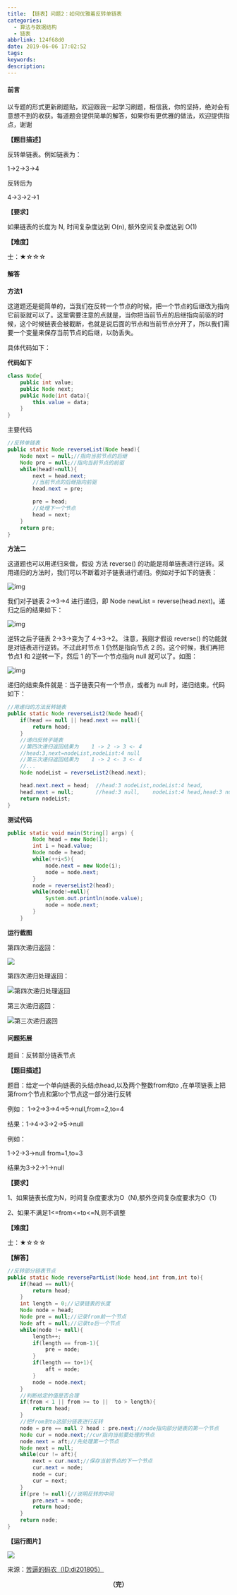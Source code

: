 ```yaml
---
title: 【链表】问题2：如何优雅着反转单链表
categories:
  - 算法与数据结构
  - 链表
abbrlink: 124f68d0
date: 2019-06-06 17:02:52
tags:
keywords:
description:
---
```


#### 前言

以专题的形式更新刷题贴，欢迎跟我一起学习刷题，相信我，你的坚持，绝对会有意想不到的收获。每道题会提供简单的解答，如果你有更优雅的做法，欢迎提供指点，谢谢

<!--more-->

**【题目描述】**

反转单链表。例如链表为：

1->2->3->4

反转后为

4->3->2->1

**【要求】**

如果链表的长度为 N, 时间复杂度达到 O(n), 额外空间复杂度达到 O(1)

**【难度】**

士：★☆☆☆

#### 解答

**方法1**

这道题还是挺简单的，当我们在反转一个节点的时候，把一个节点的后继改为指向它前驱就可以了。这里需要注意的点就是，当你把当前节点的后继指向前驱的时候，这个时候链表会被截断，也就是说后面的节点和当前节点分开了，所以我们需要一个变量来保存当前节点的后继，以防丢失。

具体代码如下：

**代码如下**

```java
class Node{
	public int value;
	public Node next;
	public Node(int data){
		this.value = data;
	}
}
```

主要代码

```java
//反转单链表
public static Node reverseList(Node head){
    Node next = null;//指向当前节点的后继
    Node pre = null;//指向当前节点的前驱
    while(head!=null){
        next = head.next;
        //当前节点的后继指向前驱
        head.next = pre;

        pre = head;
        //处理下一个节点
        head = next;
    }
    return pre;
}
```

**方法二**

这道题也可以用递归来做，假设 方法 reverse() 的功能是将单链表进行逆转。采用递归的方法时，我们可以不断着对子链表进行递归。例如对于如下的链表：

![img](https://mmbiz.qpic.cn/mmbiz_png/gsQM61GSzINvzDZOlBSePILsQhYHLjPRic0ZTGHlewk4M5XG6wkZ9ataSR1mDlBfMZSa4jotCgsr9wLc4KQM9lQ/640?tp=webp&wxfrom=5&wx_lazy=1&wx_co=1)

我们对子链表 2->3->4 进行递归，即
Node newList = reverse(head.next)。递归之后的结果如下：

![img](https://mmbiz.qpic.cn/mmbiz_png/gsQM61GSzINvzDZOlBSePILsQhYHLjPRbQicANVmABzSHx5NqRCqnFZQqy7EKXaOicj1APtjPvpL4Kf37pPM9Ozg/640?tp=webp&wxfrom=5&wx_lazy=1&wx_co=1)

逆转之后子链表 2->3->变为了 4->3->2。
注意，我刚才假设 reverse() 的功能就是对链表进行逆转。不过此时节点 1 仍然是指向节点 2 的。这个时候，我们再把节点1 和 2逆转一下，然后 1 的下一个节点指向 null 就可以了。如图：

![img](https://mmbiz.qpic.cn/mmbiz_png/gsQM61GSzINvzDZOlBSePILsQhYHLjPR5TichkYbvGEKjTUTXdKCdg6icfKicA2CtvDYsQpMRp3D4MSUDQKGrl0Dg/640?tp=webp&wxfrom=5&wx_lazy=1&wx_co=1)

递归的结束条件就是：当子链表只有一个节点，或者为 null 时，递归结束。代码如下：

```java
//用递归的方法反转链表
public static Node reverseList2(Node head){
    if(head == null || head.next == null){
        return head;
    }
    //递归反转子链表
    //第四次递归返回结果为    1 -> 2 -> 3 <- 4  
    //head:3,next=nodeList,nodeList:4 null
    //第三次递归返回结果为    1 -> 2 <- 3 <- 4  
    //...
    Node nodeList = reverseList2(head.next);

    head.next.next = head;	//head:3 nodeList,nodeList:4 head,
    head.next = null; 		//head:3 null,    nodeList:4 head,head:3 null
    return nodeList;
}
```

**测试代码**

~~~java
public static void main(String[] args) {
		Node head = new Node(1);
		int i = head.value;
		Node node = head;
		while(++i<5){
			node.next = new Node(i);
			node = node.next;
		}
		node = reverseList2(head);
		while(node!=null){
			System.out.println(node.value);
			node = node.next;
		}
	}
~~~

**运行截图**

第四次递归返回：

![](http://ww1.sinaimg.cn/large/75a4a8eegy1g3rjdzxel2j20f807f3yk.jpg)

第四次递归处理返回：

![第四次递归处理返回](http://ww1.sinaimg.cn/large/75a4a8eegy1g3rjdzwjyoj20ia079wek.jpg)

第三次递归返回：

![第三次递归返回](http://ww1.sinaimg.cn/large/75a4a8eegy1g3rjdzw9imj20ev07vgll.jpg)

#### 问题拓展

题目：反转部分链表节点

**【题目描述】**

题目：给定一个单向链表的头结点head,以及两个整数from和to ,在单项链表上把第from个节点和第to个节点这一部分进行反转

例如：
 1->2->3->4->5->null,from=2,to=4

结果：1->4->3->2->5->null

例如：

1->2->3->null from=1,to=3

结果为3->2->1->null

**【要求】**

1、如果链表长度为N，时间复杂度要求为O（N),额外空间复杂度要求为O（1）

2、如果不满足1<=from<=to<=N,则不调整

**【难度】**

士：★☆☆☆

**【解答】**

~~~java
//反转部分链表节点
public static Node reversePartList(Node head,int from,int to){
    if(head == null){
        return head;
    }
    int length = 0;//记录链表的长度
    Node node = head;
    Node pre = null;//记录from前一个节点
    Node aft = null;//记录to后一个节点
    while(node != null){
        length++;
        if(length == from-1){
            pre = node;
        }
        if(length == to+1){
            aft = node;
        }
        node = node.next;
    }
    //判断给定的值是否合理
    if(from < 1 || from >= to ||  to > length){
        return head;
    }
    //把from到to这部分链表进行反转
    node = pre == null ? head : pre.next;//node指向部分链表的第一个节点
    Node cur = node.next;//cur指向当前要处理的节点
    node.next = aft;//先处理第一个节点
    Node next = null;
    while(cur != aft){
        next = cur.next;//保存当前节点的下一个节点
        cur.next = node;
        node = cur;
        cur = next;
    }
    if(pre != null){//说明反转的中间
        pre.next = node;
        return head;
    }
    return node;
}
~~~

**【运行图片】**

![](http://ww1.sinaimg.cn/large/75a4a8eegy1g3tp3vmdthj20n808dwel.jpg)

来源：[苦逼的码农（ID:di201805）](https://mp.weixin.qq.com/s?__biz=Mzg2NzA4MTkxNQ==&mid=2247485176&idx=2&sn=c2e38deadcdfa5bef677f47d0ef3d908&chksm=ce404d2cf937c43a7883319f5af8f6f60a43516ce011fb8baa0962be776d94468c023d3f57f9&scene=21#wechat_redirect)

<center style="font-weight:bold">（完）</center>